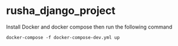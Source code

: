 # rusha_django_project

Install Docker and docker compose then run the following command

`docker-compose -f docker-compose-dev.yml up`
